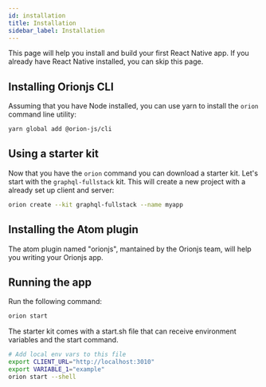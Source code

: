 ```yaml
---
id: installation
title: Installation
sidebar_label: Installation
---
```


This page will help you install and build your first React Native app. If you already have React Native installed, you can skip this page.

## Installing Orionjs CLI

Assuming that you have Node installed, you can use yarn to install the `orion` command line utility:

```sh
yarn global add @orion-js/cli
```

## Using a starter kit

Now that you have the `orion` command you can download a starter kit. Let's start with the `graphql-fullstack` kit. This will create a new project with a already set up client and server:

```sh
orion create --kit graphql-fullstack --name myapp
```

## Installing the Atom plugin

The atom plugin named "orionjs", mantained by the Orionjs team, will help you writing your Orionjs app.

## Running the app

Run the following command:

```sh
orion start
```

The starter kit comes with a start.sh file that can receive environment variables and the start command.

```sh
# Add local env vars to this file
export CLIENT_URL="http://localhost:3010"
export VARIABLE_1="example"
orion start --shell
```

